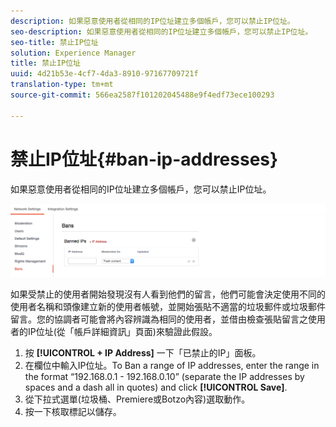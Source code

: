 ```yaml
---
description: 如果惡意使用者從相同的IP位址建立多個帳戶，您可以禁止IP位址。
seo-description: 如果惡意使用者從相同的IP位址建立多個帳戶，您可以禁止IP位址。
seo-title: 禁止IP位址
solution: Experience Manager
title: 禁止IP位址
uuid: 4d21b53e-4cf7-4da3-8910-97167709721f
translation-type: tm+mt
source-git-commit: 566ea2587f101202045488e9f4edf73ece100293

---
```



# 禁止IP位址{#ban-ip-addresses}

如果惡意使用者從相同的IP位址建立多個帳戶，您可以禁止IP位址。

![](assets/Bans-1024x239.png)

如果受禁止的使用者開始發現沒有人看到他們的留言，他們可能會決定使用不同的使用者名稱和頭像建立新的使用者帳號，並開始張貼不適當的垃圾郵件或垃圾郵件留言。您的協調者可能會將內容辨識為相同的使用者，並借由檢查張貼留言之使用者的IP位址(從「帳戶詳細資訊」頁面)來驗證此假設。

1. 按 **[!UICONTROL + IP Address]** 一下「已禁止的IP」面板。
1. 在欄位中輸入IP位址。To Ban a range of IP addresses, enter the range in the format “192.168.0.1 - 192.168.0.10” (separate the IP addresses by spaces and a dash all in quotes) and click **[!UICONTROL Save]**.
1. 從下拉式選單(垃圾桶、Premiere或Botzo內容)選取動作。
1. 按一下核取標記以儲存。
